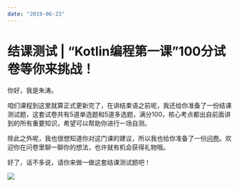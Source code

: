 ```yaml
---
date: "2019-06-23"
---  
```

      
# 结课测试 | “Kotlin编程第一课”100分试卷等你来挑战！
你好，我是朱涛。

咱们课程到这里就算正式更新完了，在讲结束语之前呢，我还给你准备了一份结课测试题，这套试卷共有5道单选题和5道多选题，满分100，核心考点都出自前面讲到的所有重要知识，希望可以帮助你进行一场自测。

除此之外呢，我也很想知道你对这门课的建议，所以我也给你准备了一份[问卷](https://jinshuju.net/f/tp2QfX)。欢迎你在问卷里聊一聊你的想法，也许就有机会获得礼物哦。

好了，话不多说，请你来做一做这套结课测试题吧！

[![](/images/朱涛kotlin编程第一课/08.结束语/resourceimage28a428d1be62669b4f3cc01c36466bf811a4.png)](http://time.geekbang.org/quiz/intro?act_id=3429&exam_id=8955)

<!-- [[[read_end]]] -->